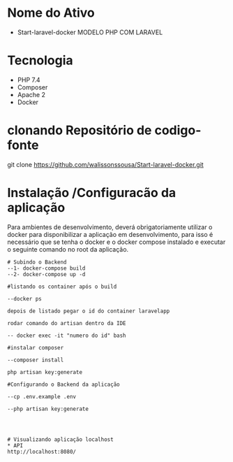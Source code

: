 # Nome do Ativo
* Start-laravel-docker MODELO  PHP COM LARAVEL

# Tecnologia
* PHP 7.4
* Composer
* Apache 2
* Docker



# clonando Repositório de codigo-fonte
git clone https://github.com/walissonssousa/Start-laravel-docker.git

# Instalação /Configuracão da aplicação

Para ambientes de desenvolvimento,  deverá obrigatoriamente utilizar o docker para disponibilizar a aplicação em desenvolvimento, para isso é necessário que se tenha o docker e o docker compose instalado e executar o seguinte comando no root da aplicação.

```
# Subindo o Backend
--1- docker-compose build
--2- docker-compose up -d

#listando os container após o build

--docker ps

depois de listado pegar o id do container laravelapp

rodar comando do artisan dentro da IDE 

-- docker exec -it "numero do id" bash

#instalar composer

--composer install

php artisan key:generate

#Configurando o Backend da aplicação

--cp .env.example .env

--php artisan key:generate




# Visualizando aplicação localhost
* API 
http://localhost:8080/




